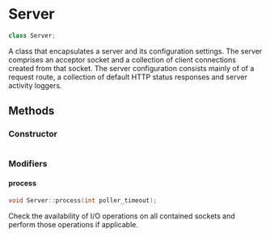 # Server
```cpp
class Server;
```
A class that encapsulates a server and its configuration settings. The server comprises an acceptor socket and a collection of client connections created from that socket. The server configuration consists mainly of of a request route, a collection of default HTTP status responses and server activity loggers.

## Methods
### Constructor
```cpp

```

### Modifiers
#### process
```cpp
void Server::process(int poller_timeout);
```
Check the availability of I/O operations on all contained sockets and perform those operations if applicable.